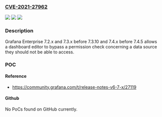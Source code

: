 ### [CVE-2021-27962](https://cve.mitre.org/cgi-bin/cvename.cgi?name=CVE-2021-27962)
![](https://img.shields.io/static/v1?label=Product&message=n%2Fa&color=blue)
![](https://img.shields.io/static/v1?label=Version&message=n%2Fa&color=blue)
![](https://img.shields.io/static/v1?label=Vulnerability&message=n%2Fa&color=brighgreen)

### Description

Grafana Enterprise 7.2.x and 7.3.x before 7.3.10 and 7.4.x before 7.4.5 allows a dashboard editor to bypass a permission check concerning a data source they should not be able to access.

### POC

#### Reference
- https://community.grafana.com/t/release-notes-v6-7-x/27119

#### Github
No PoCs found on GitHub currently.

